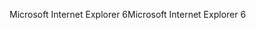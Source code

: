 <span data-ttu-id="4ffa0-101">Microsoft Internet Explorer 6</span><span class="sxs-lookup"><span data-stu-id="4ffa0-101">Microsoft Internet Explorer 6</span></span>